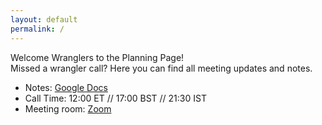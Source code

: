 ```yaml
---
layout: default
permalink: /
---
```

<section class="space">
 <div class="space__title">Welcome Wranglers to the Planning Page!</div>
 <div class="space__subtitle">Missed a wrangler call? Here you can find all meeting updates and notes.</div>
 <div class="space__content">
  <ul class="space__notes">
    <li class="space__note">
      Notes:
      <a
        href="https://docs.google.com/document/d/1hSrBi1gLt9_iMABm2eQv9DqhuRVUBPrJSmdd_kF4XvY/edit?usp=sharing"
        target="_blank"
      >
        Google Docs
      </a>
    </li>
    <li class="space__note">
      Call Time: 12:00 ET // 17:00 BST // 21:30 IST
    </li>
    <li class="space__note">
      Meeting room:
      <a
        href="https://zoom.us/j/258394125"
        target="_blank"
      >
        Zoom
      </a>
    </li>
  </ul>
 </div>
</section>
